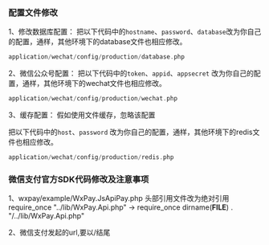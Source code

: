 

### 配置文件修改

1、修改数据库配置：
把以下代码中的`hostname`、`password`、`database`改为你自己的配置，通样，其他环境下的database文件也相应修改。

```php
application/wechat/config/production/database.php
```

2、微信公众号配置：
把以下代码中的`token`、`appid`、`appsecret` 改为你自己的配置，通样，其他环境下的wechat文件也相应修改。

```php
application/wechat/config/production/wechat.php
```

3、缓存配置：
假如使用文件缓存，忽略该配置

把以下代码中的`host`、`password` 改为你自己的配置，通样，其他环境下的redis文件也相应修改。

```php
application/wechat/config/production/redis.php
```

### 微信支付官方SDK代码修改及注意事项

1、wxpay/example/WxPay.JsApiPay.php
头部引用文件改为绝对引用
require_once "../lib/WxPay.Api.php" → require_once dirname(__FILE__) . "/../lib/WxPay.Api.php"

2、微信支付发起的url,要以/结尾
